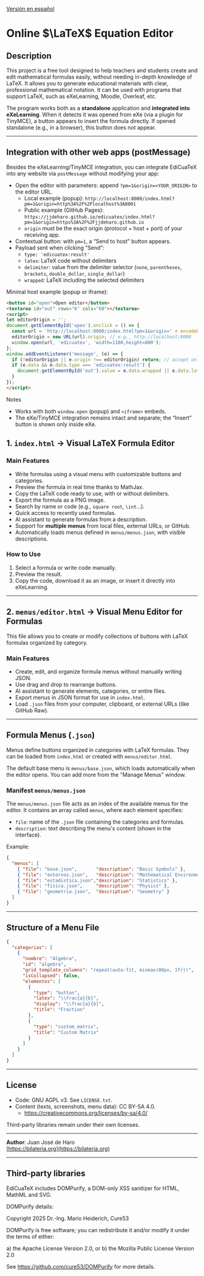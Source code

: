 [Versión en español](README_es.md)

# Online $\LaTeX$ Equation Editor

## Description

This project is a free tool designed to help teachers and students create and edit mathematical formulas easily, without needing in-depth knowledge of LaTeX. It allows you to generate educational materials with clear, professional mathematical notation. It can be used with programs that support LaTeX, such as eXeLearning, Moodle, Overleaf, etc.

The program works both as a **standalone** application and **integrated into eXeLearning**. When it detects it was opened from eXe (via a plugin for TinyMCE), a button appears to insert the formula directly. If opened standalone (e.g., in a browser), this button does not appear.

---

## Integration with other web apps (postMessage)

Besides the eXeLearning/TinyMCE integration, you can integrate EdiCuaTeX into any website via `postMessage` without modifying your app:

- Open the editor with parameters: append `?pm=1&origin=<YOUR_ORIGIN>` to the editor URL.
  - Local example (popup): `http://localhost:8000/index.html?pm=1&origin=http%3A%2F%2Flocalhost%3A8001`
  - Public example (GitHub Pages): `https://jjdeharo.github.io/edicuatex/index.html?pm=1&origin=https%3A%2F%2Fjjdeharo.github.io`
  - `origin` must be the exact origin (protocol + host + port) of your receiving app.
- Contextual button: with `pm=1`, a “Send to host” button appears.
- Payload sent when clicking “Send”:
  - `type: 'edicuatex:result'`
  - `latex`: LaTeX code without delimiters
  - `delimiter`: value from the delimiter selector (`none`, `parentheses`, `brackets`, `double_dollar`, `single_dollar`)
  - `wrapped`: LaTeX including the selected delimiters

Minimal host example (popup or iframe):

```html
<button id="open">Open editor</button>
<textarea id="out" rows="6" cols="60"></textarea>
<script>
let editorOrigin = '';
document.getElementById('open').onclick = () => {
  const url = 'http://localhost:8000/index.html?pm=1&origin=' + encodeURIComponent(location.origin);
  editorOrigin = new URL(url).origin; // e.g., http://localhost:8000
  window.open(url, 'edicuatex', 'width=1100,height=800');
};
window.addEventListener('message', (e) => {
  if (!editorOrigin || e.origin !== editorOrigin) return; // accept only from editor
  if (e.data && e.data.type === 'edicuatex:result') {
    document.getElementById('out').value = e.data.wrapped || e.data.latex || '';
  }
});
</script>
```

Notes
- Works with both `window.open` (popup) and `<iframe>` embeds.
- The eXe/TinyMCE integration remains intact and separate; the “Insert” button is shown only inside eXe.

## 1. `index.html` → Visual LaTeX Formula Editor

### Main Features

- Write formulas using a visual menu with customizable buttons and categories.
- Preview the formula in real time thanks to MathJax.
- Copy the LaTeX code ready to use, with or without delimiters.
- Export the formula as a PNG image.
- Search by name or code (e.g., `square root`, `\int`...).
- Quick access to recently used formulas.
- AI assistant to generate formulas from a description.
- Support for **multiple menus** from local files, external URLs, or GitHub.
- Automatically loads menus defined in `menus/menus.json`, with visible descriptions.

### How to Use

1. Select a formula or write code manually.
2. Preview the result.
3. Copy the code, download it as an image, or insert it directly into eXeLearning.

---

## 2. `menus/editor.html` → Visual Menu Editor for Formulas

This file allows you to create or modify collections of buttons with LaTeX formulas organized by category.

### Main Features

- Create, edit, and organize formula menus without manually writing JSON.
- Use drag and drop to rearrange buttons.
- AI assistant to generate elements, categories, or entire files.
- Export menus in JSON format for use in `index.html`.
- Load `.json` files from your computer, clipboard, or external URLs (like GitHub Raw).

---

## Formula Menus (`.json`)

Menus define buttons organized in categories with LaTeX formulas. They can be loaded from `index.html` or created with `menus/editor.html`.

The default base menu is `menus/base.json`, which loads automatically when the editor opens. You can add more from the "Manage Menus" window.

### Manifest `menus/menus.json`

The `menus/menus.json` file acts as an index of the available menus for the editor. It contains an array called `menus`, where each element specifies:

- `file`: name of the `.json` file containing the categories and formulas.
- `description`: text describing the menu's content (shown in the interface).

Example:

```json
{
  "menus": [
    { "file": "base.json",       "description": "Basic Symbols" },
    { "file": "entornos.json",   "description": "Mathematical Environments" },
    { "file": "estadistica.json","description": "Statistics" },
    { "file": "fisica.json",     "description": "Physics" },
    { "file": "geometria.json",  "description": "Geometry" }
  ]
}
```

---

## Structure of a Menu File

```json
{
  "categorias": [
    {
      "nombre": "Algebra",
      "id": "algebra",
      "grid_template_columns": "repeat(auto-fit, minmax(80px, 1fr))",
      "isCollapsed": false,
      "elementos": [
        {
          "type": "button",
          "latex": "\\frac{a}{b}",
          "display": "\\frac{a}{b}",
          "title": "Fraction"
        },
        {
          "type": "custom_matrix",
          "title": "Custom Matrix"
        }
      ]
    }
  ]
}
```

---

## License

- Code: GNU AGPL v3. See `LICENSE.txt`.
- Content (texts, screenshots, menu data): CC BY-SA 4.0.
  - https://creativecommons.org/licenses/by-sa/4.0/

Third-party libraries remain under their own licenses.

---

**Author**: Juan José de Haro  
[https://bilateria.org](https://bilateria.org)

---

## Third-party libraries

EdiCuaTeX includes DOMPurify, a DOM-only XSS sanitizer for HTML, MathML and SVG.

DOMPurify details:

Copyright 2025 Dr.-Ing. Mario Heiderich, Cure53

DOMPurify is free software; you can redistribute it and/or modify it under the
terms of either:

a) the Apache License Version 2.0, or
b) the Mozilla Public License Version 2.0

See https://github.com/cure53/DOMPurify for more details.

